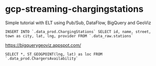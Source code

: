# gcp-streaming-chargingstations
Simple tutorial with ELT using Pub/Sub, DataFlow, BigQuery and GeoViz




```
INSERT INTO `.data_prod.ChargingStations` SELECT id, name, street, town as city, lat, lng, provider FROM `.data_raw.stations`
```




https://bigquerygeoviz.appspot.com/

```
SELECT *, ST_GEOGPOINT(lng, lat) as loc FROM `.data_prod.ChargersAvailability` 
```
